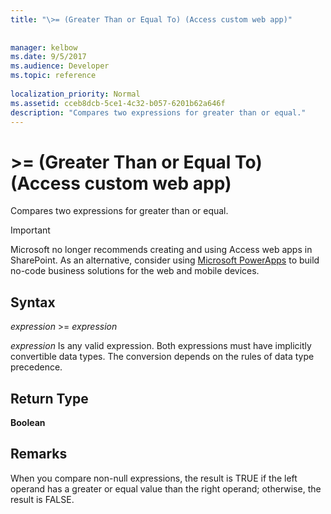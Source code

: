 ```yaml
---
title: "\>= (Greater Than or Equal To) (Access custom web app)"
 
 
manager: kelbow
ms.date: 9/5/2017
ms.audience: Developer
ms.topic: reference
  
localization_priority: Normal
ms.assetid: cceb8dcb-5ce1-4c32-b057-6201b62a646f
description: "Compares two expressions for greater than or equal."
---
```


# \>= (Greater Than or Equal To) (Access custom web app)

Compares two expressions for greater than or equal.
  
> [!IMPORTANT]
> Microsoft no longer recommends creating and using Access web apps in SharePoint. As an alternative, consider using [Microsoft PowerApps](https://powerapps.microsoft.com/en-us/) to build no-code business solutions for the web and mobile devices. 
  
## Syntax

 *expression*  \>=  *expression* 
  
 *expression*  Is any valid expression. Both expressions must have implicitly convertible data types. The conversion depends on the rules of data type precedence. 
  
## Return Type

 **Boolean**
  
## Remarks

When you compare non-null expressions, the result is TRUE if the left operand has a greater or equal value than the right operand; otherwise, the result is FALSE.
  

